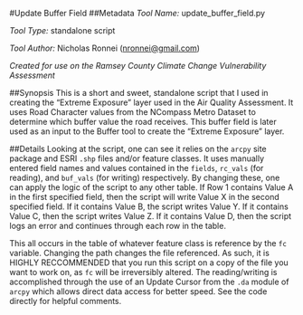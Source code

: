 #Update Buffer Field
##Metadata
*Tool Name:*  update_buffer_field.py

*Tool Type:*  standalone script

*Tool Author:*  Nicholas Ronnei (nronnei@gmail.com) 

*Created for use on the Ramsey County Climate Change Vulnerability Assessment*

##Synopsis
This is a short and sweet, standalone script that I used in creating the “Extreme Exposure” layer used in the Air Quality Assessment.  It uses Road Character values from the NCompass Metro Dataset to determine which buffer value the road receives.  This buffer field is later used as an input to the Buffer tool to create the “Extreme Exposure” layer.

##Details
Looking at the script, one can see it relies on the `arcpy` site package and ESRI `.shp` files and/or feature classes.  It uses manually entered field names and values contained in the `fields`, `rc_vals` (for reading), and `buf_vals` (for writing) respectively.  By changing these, one can apply the logic of the script to any other table.  If Row 1 contains Value A in the first specified field, then the script will write Value X in the second specified field.  If it contains Value B, the script writes Value Y.  If it contains Value C, then the script writes Value Z.  If it contains Value D, then the script logs an error and continues through each row in the table.

This all occurs in the table of whatever feature class is reference by the `fc` variable.  Changing the path changes the file referenced.  As such, it is HIGHLY RECCOMMENDED that you run this script on a copy of the file you want to work on, as `fc` will be irreversibly altered.  The reading/writing is accomplished through the use of an Update Cursor from the `.da` module of `arcpy` which allows direct data access for better speed.
See the code directly for helpful comments.
